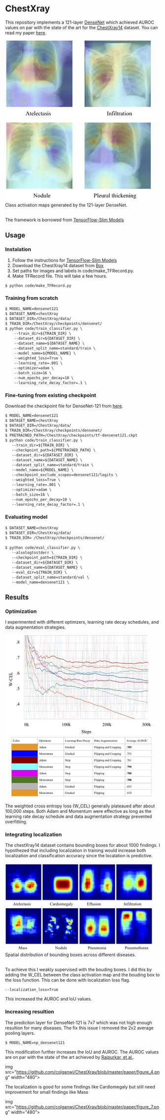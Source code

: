 # ChestXray

This repository implements a 121-layer [DenseNet](https://arxiv.org/pdf/1608.06993.pdf) which achieved AUROC values on par with the state of the art for the [ChestXray14](https://arxiv.org/pdf/1705.02315.pdf) dataset. You can read my paper [here](https://github.com/colganwi/ChestXray/blob/master/paper/paper.pdf).

<img src="https://github.com/colganwi/ChestXray/blob/master/paper/figure_5.png" width="480">
Class activation maps generated by the 121-layer DenseNet. <br><br>

The framework is borrowed from [TensorFlow-Slim Models](https://github.com/tensorflow/models/tree/master/research/slim) 

## Usage

### Instalation
1. Follow the instructions for [TensorFlow-Slim Models](https://github.com/tensorflow/models/tree/master/research/slim) 
2. Download the ChestXray14 dataset from [Box](https://nihcc.app.box.com/v/ChestXray-NIHCC)
3. Set paths for images and labels in code/make_TFRecord.py.
4. Make TFRecord file. This will take a few hours.
```
$ python code/make_TFRecord.py
```
### Training from scratch
```
$ MODEL_NAME=densenet121
$ DATASET_NAME=chestXray
$ DATASET_DIR=/ChestXray/data/
$ TRAIN_DIR=/ChestXray/checkpoints/densenet/
$ python code/train_classifier.py \
    --train_dir=${TRAIN_DIR} \
    --dataset_dir=${DATASET_DIR} \
    --dataset_name=${DATASET_NAME} \
    --dataset_split_name=standard/train \
    --model_name=${MODEL_NAME} \
    --weighted_loss=True \
    --learning_rate=.001 \
    --optimizer=adam \
    --batch_size=16 \
    --num_epochs_per_decay=10 \
    --learning_rate_decay_factor=.1 \
 ```
 ### Fine-tuning from existing checkpoint
 Download the checkpoint file for DenseNet-121 from [here](https://drive.google.com/open?id=0B_fUSpodN0t0eW1sVk1aeWREaDA).
 ```
$ MODEL_NAME=densenet121
$ DATASET_NAME=chestXray
$ DATASET_DIR=/ChestXray/data/
$ TRAIN_DIR=/ChestXray/checkpoints/densenet/
$ PRETRAINED_PATH=/ChestXray/checkpoints/tf-densenet121.ckpt
$ python code/train_classifier.py \
    --train_dir=${TRAIN_DIR} \
    --checkpoint_path=${PRETRAINED_PATH} \
    --dataset_dir=${DATASET_DIR} \
    --dataset_name=${DATASET_NAME} \
    --dataset_split_name=standard/train \
    --model_name=${MODEL_NAME} \
    --checkpoint_exclude_scopes=densenet121/logits \
    --weighted_loss=True \
    --learning_rate=.001 \
    --optimizer=adam \
    --batch_size=16 \
    --num_epochs_per_decay=10 \
    --learning_rate_decay_factor=.1 \
 ```
 ### Evaluating model
 ```
$ DATASET_NAME=chestXray
$ DATASET_DIR=/ChestXray/data/
$ TRAIN_DIR= /ChestXray/checkpoints/densenet/

$ python code/eval_classifier.py \
    --alsologtostderr \
    --checkpoint_path=${TRAIN_DIR} \
    --dataset_dir=${DATASET_DIR} \
    --dataset_name=${DATASET_NAME} \
    --eval_dir=${TRAIN_DIR} \
    --dataset_split_name=standard/val \
    --model_name=densenet121 \
```
## Results

### Optimization
I experimented with different optimzers, learning rate decay schedules, and data augmentation strategies. 

<img src="https://github.com/colganwi/ChestXray/blob/master/paper/figure_3A.png" width="480">

The weighted cross entropy loss (W_CEL) generally plateaued after about 100,000 steps. Both Adam and Momentum were effective as long as the learning rate decay schedule and data augmentation strategy prevented overfitting.

### Integrating localization
The chestXray14 dataset contains bounding boxes for about 1000 findings. I hypothezed that including localization in training would increase both localization and classification accuracy since the localation is predictive.

<img src="https://github.com/colganwi/ChestXray/blob/master/paper/figure_6.png" width="480">
Spatial distribution of bounding boses across different diseases. <br><br>

To achieve this I weakly supervised with the bouding boxes. I did this by adding the W_CEL between the class activation map  and the bouding box to the loss function. This can be done with localization loss flag.
```
--localization_loss=True
```
This increased the AUROC and IoU values.

### Increasing resultion
The prediciton layer for DenseNet-121 is 7x7 which was not high enough resultion for many diseases. The fix this issue I removed the 2x2 average pooling layers. 
```
$ MODEL_NAME=np_densenet121
```
This modification further increases the IoU and AUROC. The AUROC values are on par with the state of the art achieved by [Rajpurkar, et al.](https://arxiv.org/pdf/1711.05225.pdf).

img src="https://github.com/colganwi/ChestXray/blob/master/paper/figure_4.png" width="480">

The localization is good for some findings like Cardiomegaly but still need improvement for small findings like Mass

img src="https://github.com/colganwi/ChestXray/blob/master/paper/figure_7.png" width="480">







